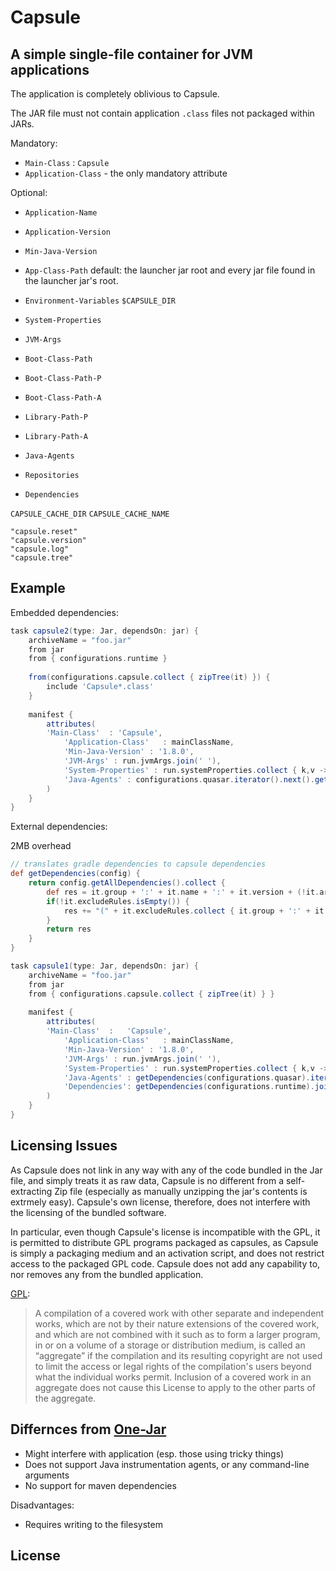 # Capsule

## A simple single-file container for JVM applications


The application is completely oblivious to Capsule.

The JAR file must not contain application `.class` files not packaged within JARs.


Mandatory:

* `Main-Class` : `Capsule`
* `Application-Class` - the only mandatory attribute

Optional:

* `Application-Name`
* `Application-Version`
* `Min-Java-Version`
* `App-Class-Path` default: the launcher jar root and every jar file found in the launcher jar's root.
* `Environment-Variables` `$CAPSULE_DIR`
* `System-Properties`
* `JVM-Args`
* `Boot-Class-Path`
* `Boot-Class-Path-P`
* `Boot-Class-Path-A`
* `Library-Path-P`
* `Library-Path-A`
* `Java-Agents`


* `Repositories`
* `Dependencies`


`CAPSULE_CACHE_DIR`
`CAPSULE_CACHE_NAME`

    "capsule.reset"
    "capsule.version"
    "capsule.log"
    "capsule.tree"
 


 ## Example

Embedded dependencies:

``` groovy
task capsule2(type: Jar, dependsOn: jar) {
    archiveName = "foo.jar"
    from jar
    from { configurations.runtime }
    
    from(configurations.capsule.collect { zipTree(it) }) {
        include 'Capsule*.class'
    }
    
    manifest { 
        attributes(
        'Main-Class'  : 'Capsule',
            'Application-Class'   : mainClassName,
            'Min-Java-Version' : '1.8.0',
            'JVM-Args' : run.jvmArgs.join(' '),
            'System-Properties' : run.systemProperties.collect { k,v -> "$k=$v" }.join(' '),
            'Java-Agents' : configurations.quasar.iterator().next().getName()
        )
    }
}
```

External dependencies:

2MB overhead

``` groovy
// translates gradle dependencies to capsule dependencies
def getDependencies(config) {
    return config.getAllDependencies().collect { 
        def res = it.group + ':' + it.name + ':' + it.version + (!it.artifacts.isEmpty() ? ':' + it.artifacts.iterator().next().classifier : '')
        if(!it.excludeRules.isEmpty()) {
            res += "(" + it.excludeRules.collect { it.group + ':' + it.module }.join(',') + ")"
        }
        return res
    }
}

task capsule1(type: Jar, dependsOn: jar) {
    archiveName = "foo.jar"
    from jar
    from { configurations.capsule.collect { zipTree(it) } }
    
    manifest { 
        attributes(
        'Main-Class'  :   'Capsule',
            'Application-Class'   : mainClassName,
            'Min-Java-Version' : '1.8.0',
            'JVM-Args' : run.jvmArgs.join(' '),
            'System-Properties' : run.systemProperties.collect { k,v -> "$k=$v" }.join(' '),
            'Java-Agents' : getDependencies(configurations.quasar).iterator().next(),
            'Dependencies': getDependencies(configurations.runtime).join(' ')
        )
    }
}
```

## Licensing Issues

As Capsule does not link in any way with any of the code bundled in the Jar file, and simply treats it as raw data, Capsule is no different from a self-extracting Zip file (especially as manually unzipping the jar's contents is extrmely easy). Capsule's own license, therefore, does not interfere with the licensing of the bundled software.

In particular, even though Capsule's license is incompatible with the GPL, it is permitted to distribute GPL programs packaged as capsules, as Capsule is simply a packaging medium and an activation script, and does not restrict access to the packaged GPL code. Capsule does not add any capability to, nor removes any from the bundled application.


[GPL](https://www.gnu.org/copyleft/gpl.html):

> A compilation of a covered work with other separate and independent works, which are not by their nature extensions of the covered work, and which are not combined with it such as to form a larger program, in or on a volume of a storage or distribution medium, is called an “aggregate” if the compilation and its resulting copyright are not used to limit the access or legal rights of the compilation's users beyond what the individual works permit. Inclusion of a covered work in an aggregate does not cause this License to apply to the other parts of the aggregate.

## Differnces from [One-Jar](http://one-jar.sourceforge.net/)

 * Might interfere with application (esp. those using tricky things)
 * Does not support Java instrumentation agents, or any command-line arguments
 * No support for maven dependencies

 Disadvantages:

 * Requires writing to the filesystem


 ## License